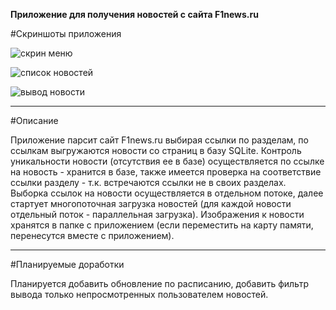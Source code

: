 <b>Приложение для получения новостей с сайта F1news.ru</b>

#Скриншоты приложения

![скрин меню](https://cloud.githubusercontent.com/assets/12079742/20305374/4ad503d0-ab46-11e6-8a6a-8137ba89bdb4.png)

![список новостей](https://cloud.githubusercontent.com/assets/12079742/20305460/cc79f3e6-ab46-11e6-88ce-7a382886f881.jpg)

![вывод новости](https://cloud.githubusercontent.com/assets/12079742/20305525/fba0f1c4-ab46-11e6-9a72-eb81a02cec6b.jpg)

***
#Описание

Приложение парсит сайт F1news.ru выбирая ссылки по разделам, по ссылкам выгружаются новости со страниц в базу SQLite. Контроль уникальности новости (отсутствия ее в базе) осуществляется по ссылке на новость - хранится в базе, также имеется проверка на соответствие ссылки разделу - т.к. встречаются ссылки не в своих разделах. 
Выборка ссылок на новости осуществляется в отдельном потоке, далее стартует многопоточная загрузка новостей (для каждой новости отдельный поток - параллельная загрузка). 
Изображения к новости хранятся в папке с приложением (если переместить на карту памяти, перенесутся вместе с приложением).
***
#Планируемые доработки

Планируется добавить обновление по расписанию, добавить фильтр вывода только непросмотренных пользователем новостей.
